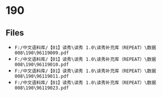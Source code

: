 # 190

## Files

- `F:/中文语料库/【01】读秀\读秀 1.0\读秀补充库（REPEAT）\数据008\190\96119009.pdf`
- `F:/中文语料库/【01】读秀\读秀 1.0\读秀补充库（REPEAT）\数据008\190\96119010.pdf`
- `F:/中文语料库/【01】读秀\读秀 1.0\读秀补充库（REPEAT）\数据008\190\96119011.pdf`
- `F:/中文语料库/【01】读秀\读秀 1.0\读秀补充库（REPEAT）\数据008\190\96119023.pdf`
